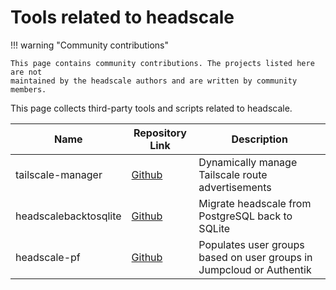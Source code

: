 # Tools related to headscale

!!! warning "Community contributions"

    This page contains community contributions. The projects listed here are not
    maintained by the headscale authors and are written by community members.

This page collects third-party tools and scripts related to headscale.

| Name                  | Repository Link                                                 | Description                                                          |
| --------------------- | --------------------------------------------------------------- | -------------------------------------------------------------------- |
| tailscale-manager     | [Github](https://github.com/singlestore-labs/tailscale-manager) | Dynamically manage Tailscale route advertisements                    |
| headscalebacktosqlite | [Github](https://github.com/bigbozza/headscalebacktosqlite)     | Migrate headscale from PostgreSQL back to SQLite                     |
| headscale-pf          | [Github](https://github.com/YouSysAdmin/headscale-pf)           | Populates user groups based on user groups in Jumpcloud or Authentik |
